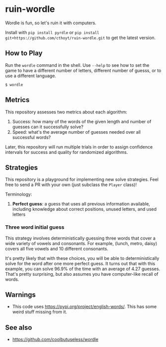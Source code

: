# ruin-wordle

Wordle is fun, so let's ruin it with computers.

Install with `pip install pyrdle`
or `pip install git+https://github.com/cthoyt/ruin-wordle.git` to get the latest
version.

## How to Play

Run the `wordle` command in the shell. Use `--help` to see how to set the
game to have a different number of letters, different number of guesss,
or to use a different language.

```shell
$ wordle
```

## Metrics

This repository assesses two metrics about each algorithm:

1. Success: how many of the words of the given length and number of guesses can
   it successfully solve?
2. Speed: what's the average number of guesses needed over all successful words?

Later, this repository will run multiple trials in order to assign confidence
intervals for success and quality for randomized algorithms.

## Strategies

This repository is a playground for implementing new solve strategies. Feel free
to send a PR with your own (just subclass the `Player` class)!

Terminology:

1. **Perfect guess**: a guess that uses all previous information available,
   including knowledge about correct positions, unused letters, and used letters

### Three word initial guess

This strategy involves deterministically guessing three words that cover a wide
variety of vowels and consonants. For example, (lunch, metro, daisy) covers all
five vowels and 10 different consonants.

It's pretty likely that with these choices, you will be able to
deterministically solve for the word after one more perfect guess. It turns out
that with this example, you can solve 96.9% of the time with an average of 4.27
guesses. That's pretty surprising, but also assumes you have computer-like
recall of words.

## Warnings

- This code uses https://pypi.org/project/english-words/. This has some weird
  stuff missing from it.

## See also

- https://github.com/coolbutuseless/wordle

